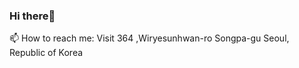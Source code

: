 ### Hi there💪


📫 How to reach me: Visit 364  ,Wiryesunhwan-ro   Songpa-gu  Seoul, Republic of Korea
<!--
**Dongwon-tuna/Dongwon-tuna** is a ✨ _special_ ✨ repository because its `README.md` (this file) appears on your GitHub profile.

Here are some ideas to get you started:

- 🔭 I’m currently working on ...
- 🌱 I’m currently learning ...
- 👯 I’m looking to collaborate on ...
- 🤔 I’m looking for help with ...
- 💬 Ask me about ...

- 😄 Pronouns: ...
- ⚡ Fun fact: ...
-->
